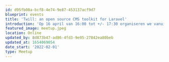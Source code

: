 ```yaml
---
id: d95fb08a-bcf8-4e74-9e87-453137acf9d7
blueprint: events
title: 'Twill: an open source CMS toolkit for Laravel'
introduction: 'Op 16 april van 16:00 tot +/- 17:30 organiseren we vanuit de Dutch Laravel Foundation een webinar over Twill door AREA17.'
featured_image: meetup.jpeg
location: Online
updated_by: 8d873b47-ad86-4fd3-9e95-27842ea80beb
updated_at: 1654069054
date_start: '2022-02-01'
type: Meetup
---
```

